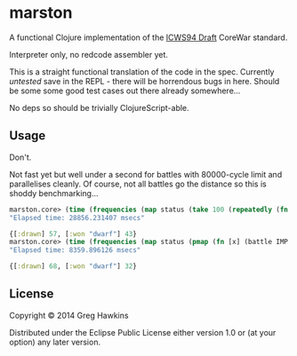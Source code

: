 # marston

A functional Clojure implementation of the
[ICWS94 Draft](http://corewar.co.uk/icws94.txt) CoreWar standard.

Interpreter only, no redcode assembler yet.

This is a straight functional translation of the code in the spec.
Currently *untested* save in the REPL - there will be horrendous bugs
in here. Should be some some good test cases out there already
somewhere...

No deps so should be trivially ClojureScript-able.

## Usage

Don't.

Not fast yet but well under a second for battles with 80000-cycle
limit and parallelises cleanly. Of course, not all battles go the
distance so this is shoddy benchmarking...

```clojure
marston.core> (time (frequencies (map status (take 100 (repeatedly (fn [] (battle IMP DWARF)))))))
"Elapsed time: 28856.231407 msecs"
{[:drawn] 57, [:won "dwarf"] 43}
marston.core> (time (frequencies (map status (pmap (fn [x] (battle IMP DWARF)) (range 100)))))
"Elapsed time: 8359.896126 msecs"
{[:drawn] 68, [:won "dwarf"] 32}
```

## License

Copyright © 2014 Greg Hawkins

Distributed under the Eclipse Public License either version 1.0 or (at
your option) any later version.
